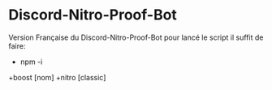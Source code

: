 # Discord-Nitro-Proof-Bot

Version Française du Discord-Nitro-Proof-Bot pour lancé le script il suffit de faire:
- npm -i

+boost [nom]
 +nitro [classic]
